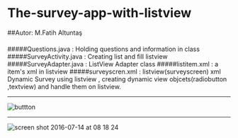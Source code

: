 # The-survey-app-with-listview
##Autor: M.Fatih Altuntaş
####
####
#####Questions.java       : Holding questions and information in class
#####SurveyActivity.java  : Creating list and fill listview
#####SurveyAdapter.java   : ListView Adapter class
#####listitem.xml         : a item's xml in listview
#####surveyscren.xml      : listview(surveyscreen) xml
Dynamic Survey using listview , creating dynamic view objcets(radiobutton ,textview) and handle them on listview.

*****************************************************************************************************************************

![buttton](https://cloud.githubusercontent.com/assets/13722649/16833390/cfd11452-49b7-11e6-807f-13799724419c.png)

*****************************************************************************************************************************

![screen shot 2016-07-14 at 08 18 24](https://cloud.githubusercontent.com/assets/13722649/16833365/a4a199f0-49b7-11e6-9517-7b7753ac4d13.png)
